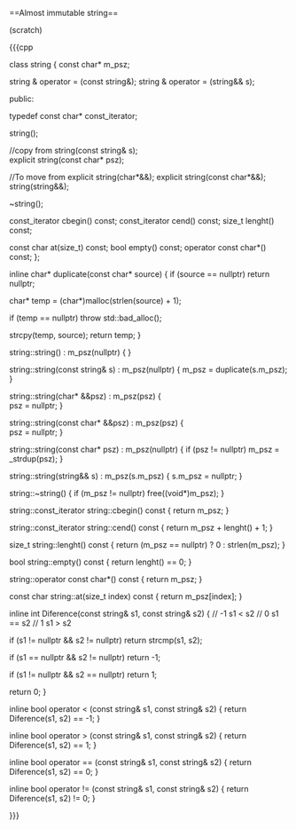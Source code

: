 
==Almost immutable string==

(scratch)

{{{cpp

class string
{
  const char* m_psz;

  string & operator = (const string&);
  string & operator = (string&& s);

public:

  typedef const char* const_iterator;

  string();    

  //copy from
  string(const string& s);    
  explicit string(const char* psz);

  //To move from
  explicit string(char*&&);
  explicit string(const char*&&);
  string(string&&);

  ~string();

  const_iterator cbegin() const;
  const_iterator cend() const;
  size_t lenght() const;
  
  const char at(size_t) const;
  bool empty() const;
  operator const char*() const;
};


inline char* duplicate(const char* source)
{
  if (source == nullptr)
    return nullptr;

  char* temp = (char*)malloc(strlen(source) + 1);

  if (temp == nullptr)
    throw std::bad_alloc();

  strcpy(temp, source);
  return temp;
}


string::string() : m_psz(nullptr) 
{
}

string::string(const string& s) : m_psz(nullptr)
{
  m_psz = duplicate(s.m_psz);
}

string::string(char* &&psz) : m_psz(psz)
{        
  psz = nullptr;
}

string::string(const char* &&psz) : m_psz(psz)
{        
  psz = nullptr;
}

string::string(const char* psz) : m_psz(nullptr)
{
  if (psz != nullptr)
    m_psz = _strdup(psz);
}

string::string(string&& s) : m_psz(s.m_psz)
{
  s.m_psz = nullptr;
}

string::~string()
{
  if (m_psz != nullptr)
    free((void*)m_psz);
}


string::const_iterator string::cbegin() const
{
  return m_psz;
}

string::const_iterator string::cend() const
{
  return m_psz + lenght() + 1;
}


size_t string::lenght() const
{
  return (m_psz == nullptr) ? 0 : strlen(m_psz);
}

bool string::empty() const 
{
  return lenght() == 0;
}

string::operator const char*() const
{
  return m_psz;
}

const char string::at(size_t index) const
{
   return m_psz[index];
}

inline int Diference(const string& s1, const string& s2)
{
  // -1 s1 < s2
  //  0 s1 == s2
  //  1 s1 > s2

  if (s1 != nullptr && s2 != nullptr)
    return strcmp(s1, s2);

  if  (s1 == nullptr && s2 != nullptr) 
    return -1;

  if  (s1 != nullptr && s2 == nullptr) 
    return 1;

  return 0;
}

inline bool operator < (const string& s1, const string& s2)
{
    return Diference(s1, s2) == -1;
}

inline bool operator > (const string& s1, const string& s2)
{
    return Diference(s1, s2) == 1;
}

inline bool operator == (const string& s1, const string& s2)
{
    return Diference(s1, s2) == 0;
}

inline bool operator != (const string& s1, const string& s2)
{
    return Diference(s1, s2) != 0;
}

}}}
